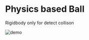 # Physics based Ball

Rigidbody only for detect collison

![demo](https://user-images.githubusercontent.com/44851397/51424729-34ddfb80-1be3-11e9-813c-9ba66ba0c3e9.gif)
